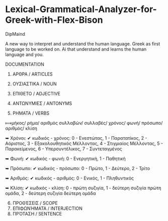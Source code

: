 # Lexical-Grammatical-Analyzer-for-Greek-with-Flex-Bison
  DipMaind

A new way to interpret and understand the human language.
Greek as first language to be worked on.
Ai that understand and learns the human language and you.

DOCUMENTATION

1.  ΑΡΘΡΑ / ARTICLES
2.  ΟΥΣΙΑΣΤΙΚΑ / NOUN
3.  ΕΠΙΘΕΤΟ / ADJECTIVE
4.  ΑΝΤΩΝΥΜΙΕΣ / ANTONYMS

5.  ΡΗΜΑΤΑ / VERBS

⟾μήκος/ ρήμα/ αριθμός συλλαβών/ συλλαβές/ χρόνος/ φωνή/ πρόσωπο/ αριθμός/ κλίση

➥ Χρόνοι:
  ✔︎ κωδικός - χρόνος: 0 - Ενεστώτας, 1 - Παρατατίκος, 2 - Αόριστος, 3 - Εξακολουθητικός Μέλλοντας, 4 - Στιγμιαίος Μέλλοντας, 5 - Παρακείμενος, 6 - Υπερσυντέλικος, 7 - Συντεταγμένος

➥ Φωνή:
  ✔︎ κωδικός - φωνή: 0 - Ενεργητική, 1 - Παθητική

➥ Πρόσωπο:
  ✔︎ κωδικός - πρόσωπο: 0 - Πρώτο, 1 - Δεύτερο, 2 - Τρίτο

➥ Αριθμός:
  ✔︎ κωδικός - αριθμός: 0 - Ενικός, 1 - Πληθυντικός

➥ Κλίση:
  ✔︎ κωδικός - κλίση: 0 - πρώτη συζιγία, 1 - δεύτερη συζιγία πρώτη ομάδα, 2 - δεύτερη συζιγία δεύτερη ομάδα


    
    
6.  ΠΡΟΘΈΣΕΙΣ / SCOPE
7.  ΕΠΙΦΩΝΉΜΑΤΑ / INTERJECTION
8.  ΠΡΌΤΑΣΗ / SENTENCE
